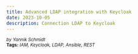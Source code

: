 ```yaml
---
title: Advanced LDAP integration with Keycloak
date: 2023-10-05
description: Connection LDAP to Keycloak
---
```


<sup style="font-style: italic;">by Yannik Schmidt</sup><br>
<sup>**Tags:** _IAM, Keycloak, LDAP, Ansible, REST_</sup>
